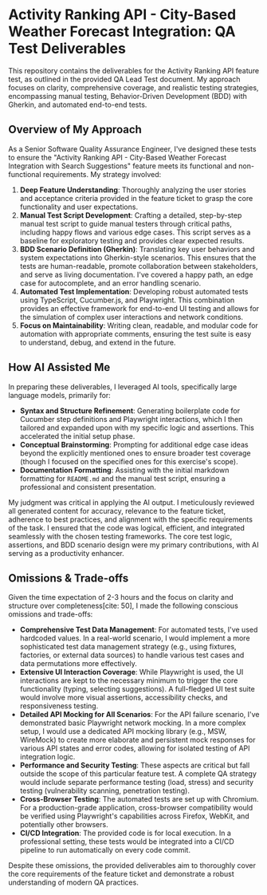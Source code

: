 # Activity Ranking API - City-Based Weather Forecast Integration: QA Test Deliverables

This repository contains the deliverables for the Activity Ranking API feature test, as outlined in the provided QA Lead Test document. My approach focuses on clarity, comprehensive coverage, and realistic testing strategies, encompassing manual testing, Behavior-Driven Development (BDD) with Gherkin, and automated end-to-end tests.

## Overview of My Approach

As a Senior Software Quality Assurance Engineer, I've designed these tests to ensure the "Activity Ranking API - City-Based Weather Forecast Integration with Search Suggestions" feature meets its functional and non-functional requirements. My strategy involved:

1.  **Deep Feature Understanding**: Thoroughly analyzing the user stories and acceptance criteria provided in the feature ticket to grasp the core functionality and user expectations.
2.  **Manual Test Script Development**: Crafting a detailed, step-by-step manual test script to guide manual testers through critical paths, including happy flows and various edge cases. This script serves as a baseline for exploratory testing and provides clear expected results.
3.  **BDD Scenario Definition (Gherkin)**: Translating key user behaviors and system expectations into Gherkin-style scenarios. This ensures that the tests are human-readable, promote collaboration between stakeholders, and serve as living documentation. I've covered a happy path, an edge case for autocomplete, and an error handling scenario.
4.  **Automated Test Implementation**: Developing robust automated tests using TypeScript, Cucumber.js, and Playwright. This combination provides an effective framework for end-to-end UI testing and allows for the simulation of complex user interactions and network conditions.
5.  **Focus on Maintainability**: Writing clean, readable, and modular code for automation with appropriate comments, ensuring the test suite is easy to understand, debug, and extend in the future.

## How AI Assisted Me

In preparing these deliverables, I leveraged AI tools, specifically large language models, primarily for:

* **Syntax and Structure Refinement**: Generating boilerplate code for Cucumber step definitions and Playwright interactions, which I then tailored and expanded upon with my specific logic and assertions. This accelerated the initial setup phase.
* **Conceptual Brainstorming**: Prompting for additional edge case ideas beyond the explicitly mentioned ones to ensure broader test coverage (though I focused on the specified ones for this exercise's scope).
* **Documentation Formatting**: Assisting with the initial markdown formatting for `README.md` and the manual test script, ensuring a professional and consistent presentation.

My judgment was critical in applying the AI output. I meticulously reviewed all generated content for accuracy, relevance to the feature ticket, adherence to best practices, and alignment with the specific requirements of the task. I ensured that the code was logical, efficient, and integrated seamlessly with the chosen testing frameworks. The core test logic, assertions, and BDD scenario design were my primary contributions, with AI serving as a productivity enhancer.

## Omissions & Trade-offs

Given the time expectation of 2-3 hours and the focus on clarity and structure over completeness[cite: 50], I made the following conscious omissions and trade-offs:

* **Comprehensive Test Data Management**: For automated tests, I've used hardcoded values. In a real-world scenario, I would implement a more sophisticated test data management strategy (e.g., using fixtures, factories, or external data sources) to handle various test cases and data permutations more effectively.
* **Extensive UI Interaction Coverage**: While Playwright is used, the UI interactions are kept to the necessary minimum to trigger the core functionality (typing, selecting suggestions). A full-fledged UI test suite would involve more visual assertions, accessibility checks, and responsiveness testing.
* **Detailed API Mocking for All Scenarios**: For the API failure scenario, I've demonstrated basic Playwright network mocking. In a more complex setup, I would use a dedicated API mocking library (e.g., MSW, WireMock) to create more elaborate and persistent mock responses for various API states and error codes, allowing for isolated testing of API integration logic.
* **Performance and Security Testing**: These aspects are critical but fall outside the scope of this particular feature test. A complete QA strategy would include separate performance testing (load, stress) and security testing (vulnerability scanning, penetration testing).
* **Cross-Browser Testing**: The automated tests are set up with Chromium. For a production-grade application, cross-browser compatibility would be verified using Playwright's capabilities across Firefox, WebKit, and potentially other browsers.
* **CI/CD Integration**: The provided code is for local execution. In a professional setting, these tests would be integrated into a CI/CD pipeline to run automatically on every code commit.

Despite these omissions, the provided deliverables aim to thoroughly cover the core requirements of the feature ticket and demonstrate a robust understanding of modern QA practices.
